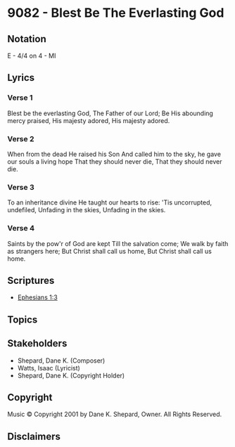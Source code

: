 # 9082 - Blest Be The Everlasting God

## Notation

E - 4/4 on 4 - MI

## Lyrics

### Verse 1

Blest be the everlasting God, The Father of our Lord; Be His abounding mercy praised, His majesty adored, His majesty adored.

### Verse 2

When from the dead He raised his Son And called him to the sky, he gave our souls a living hope That they should never die, That they should never die.

### Verse 3

To an inheritance divine He taught our hearts to rise: 'Tis uncorrupted, undefiled, Unfading in the skies, Unfading in the skies.

### Verse 4

Saints by the pow'r of God are kept Till the salvation come; We walk by faith as strangers here; But Christ shall call us home, But Christ shall call us home.


## Scriptures

- [Ephesians 1:3](https://www.biblegateway.com/passage/?search=Ephesians%201%3A3)

## Topics


## Stakeholders

- Shepard, Dane K. (Composer)
- Watts, Isaac (Lyricist)
- Shepard, Dane K. (Copyright Holder)

## Copyright

Music © Copyright 2001 by Dane K. Shepard, Owner. All Rights Reserved.


## Disclaimers


